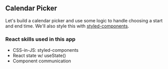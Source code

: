 ## Calendar Picker

Let's build a calendar picker and use some logic to handle choosing a start and end time. We'll also style this with [styled-components](https://styled-components.com/).

### React skills used in this app

- CSS-in-JS: styled-components
- React state w/ useState()
- Component communication
